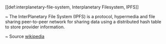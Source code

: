 [[def:interplanetary-file-system, Interplanetary Filesystem, IPFS]]

~ The InterPlanetary File System (IPFS) is a protocol, hypermedia and file sharing peer-to-peer network for sharing data using a distributed hash table to store provider information.

~ Source [wikipedia](https://en.wikipedia.org/wiki/InterPlanetary_File_System)